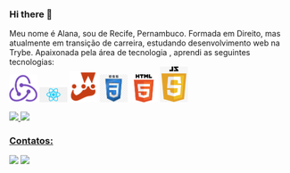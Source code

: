 ### Hi there 👋

  Meu nome é Alana,  sou de Recife, Pernambuco. Formada em Direito, mas atualmente em transição de carreira, estudando desenvolvimento web na Trybe.  Apaixonada pela área de tecnologia , aprendi as seguintes tecnologias:  
<img src="https://raw.githubusercontent.com/PHTF92/PHTF92/master/images/redux.png" width="50px">
<img src="https://raw.githubusercontent.com/PHTF92/PHTF92/master/images/react.png" width="50px">
<img src="https://raw.githubusercontent.com/PHTF92/PHTF92/master/images/jest.png" width="50px">
<img src="https://raw.githubusercontent.com/PHTF92/PHTF92/master/images/css.jpeg" width="50px">
<img src="https://raw.githubusercontent.com/PHTF92/PHTF92/master/images/html.png" width="50px">
<img src="https://raw.githubusercontent.com/PHTF92/PHTF92/master/images/js.png" width="50px">

<div>
  <a href="https://github.com/AlanaCorreia">
  <img height="180em" src="https://github-readme-stats.vercel.app/api/top-langs/?username=AlanaCorreia&layout=compact&langs_count=7&theme=tokyonight"/>
  <img height="180em" src="https://github-readme-stats.vercel.app/api?username=AlanaCorreia&show_icons=true&theme=tokyonight"/>
</div>

### Contatos:

<div>
<a href = "mailto:alanacorreia.ac@gmail.com"><img src="https://img.shields.io/badge/Gmail-D14836?style=for-the-badge&logo=gmail&logoColor=white" target="_blank"></a>
<a href="https://www.linkedin.com/in/alana-correia-117599190/" target="_blank"><img src="https://img.shields.io/badge/-LinkedIn-%230077B5?style=for-the-badge&logo=linkedin&logoColor=white" target="_blank"></a>   
</div>
